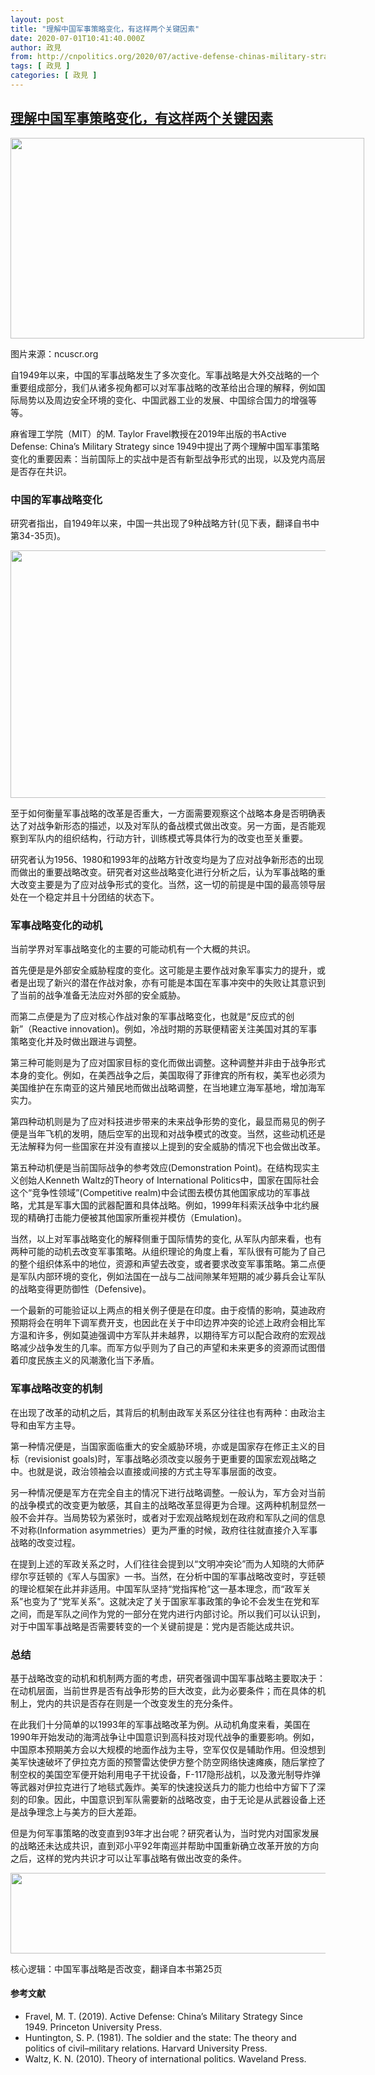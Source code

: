 ```yaml
---
layout: post
title: "理解中国军事策略变化，有这样两个关键因素"
date: 2020-07-01T10:41:40.000Z
author: 政見
from: http://cnpolitics.org/2020/07/active-defense-chinas-military-strategy-since-1949/
tags: [ 政見 ]
categories: [ 政見 ]
---
```

<!--1593600100000-->
[理解中国军事策略变化，有这样两个关键因素](http://cnpolitics.org/2020/07/active-defense-chinas-military-strategy-since-1949/)
------

<div>
<div id="attachment_13241" style="width: 576px" class="wp-caption alignnone"><a href="http://cnpolitics.org/wp-content/uploads/2020/07/20200701-1.png"><img class="size-full wp-image-13241" src="http://cnpolitics.org/wp-content/uploads/2020/07/20200701-1.png" alt="" width="566" height="321" srcset="http://cnpolitics.org/wp-content/uploads/2020/07/20200701-1.png 566w, http://cnpolitics.org/wp-content/uploads/2020/07/20200701-1-300x170.png 300w" sizes="(max-width: 566px) 100vw, 566px" /></a><p class="wp-caption-text">图片来源：ncuscr.org</p></div><p>自1949年以来，中国的军事战略发生了多次变化。军事战略是大外交战略的一个重要组成部分，我们从诸多视角都可以对军事战略的改革给出合理的解释，例如国际局势以及周边安全环境的变化、中国武器工业的发展、中国综合国力的增强等等。</p><p>麻省理工学院（MIT）的M. Taylor Fravel教授在2019年出版的书Active Defense: China&#8217;s Military Strategy since 1949中提出了两个理解中国军事策略变化的重要因素：当前国际上的实战中是否有新型战争形式的出现，以及党内高层是否存在共识。</p><h3>中国的军事战略变化</h3><p>研究者指出，自1949年以来，中国一共出现了9种战略方针(见下表，翻译自书中第34-35页)。</p><p><a href="http://cnpolitics.org/wp-content/uploads/2020/07/20200701-2.png"><img class="alignnone size-full wp-image-13242" src="http://cnpolitics.org/wp-content/uploads/2020/07/20200701-2.png" alt="" width="566" height="396" srcset="http://cnpolitics.org/wp-content/uploads/2020/07/20200701-2.png 566w, http://cnpolitics.org/wp-content/uploads/2020/07/20200701-2-300x210.png 300w" sizes="(max-width: 566px) 100vw, 566px" /></a></p><p>至于如何衡量军事战略的改革是否重大，一方面需要观察这个战略本身是否明确表达了对战争新形态的描述，以及对军队的备战模式做出改变。另一方面，是否能观察到军队内的组织结构，行动方针，训练模式等具体行为的改变也至关重要。</p><p>研究者认为1956、1980和1993年的战略方针改变均是为了应对战争新形态的出现而做出的重要战略改变。研究者对这些战略变化进行分析之后，认为军事战略的重大改变主要是为了应对战争形式的变化。当然，这一切的前提是中国的最高领导层处在一个稳定并且十分团结的状态下。</p><h3>军事战略变化的动机</h3><p>当前学界对军事战略变化的主要的可能动机有一个大概的共识。</p><p>首先便是是外部安全威胁程度的变化。这可能是主要作战对象军事实力的提升，或者是出现了新兴的潜在作战对象，亦有可能是本国在军事冲突中的失败让其意识到了当前的战争准备无法应对外部的安全威胁。</p><p>而第二点便是为了应对核心作战对象的军事战略变化，也就是“反应式的创新”（Reactive innovation)。例如，冷战时期的苏联便精密关注美国对其的军事策略变化并及时做出跟进与调整。</p><p>第三种可能则是为了应对国家目标的变化而做出调整。这种调整并非由于战争形式本身的变化。例如，在美西战争之后，美国取得了菲律宾的所有权，美军也必须为美国维护在东南亚的这片殖民地而做出战略调整，在当地建立海军基地，增加海军实力。</p><p>第四种动机则是为了应对科技进步带来的未来战争形势的变化，最显而易见的例子便是当年飞机的发明，随后空军的出现和对战争模式的改变。当然，这些动机还是无法解释为何一些国家在并没有直接以上提到的安全威胁的情况下也会做出改革。</p><p>第五种动机便是当前国际战争的参考效应(Demonstration Point)。在结构现实主义创始人Kenneth Waltz的Theory of International Politics中，国家在国际社会这个“竞争性领域”(Competitive realm)中会试图去模仿其他国家成功的军事战略，尤其是军事大国的武器配置和具体战略。例如，1999年科索沃战争中北约展现的精确打击能力便被其他国家所重视并模仿（Emulation)。</p><p>当然，以上对军事战略变化的解释侧重于国际情势的变化, 从军队内部来看，也有两种可能的动机去改变军事策略。从组织理论的角度上看，军队很有可能为了自己的整个组织体系中的地位，资源和声望去改变，或者要求改变军事策略。第二点便是军队内部环境的变化，例如法国在一战与二战间隙某年短期的减少募兵会让军队的战略变得更防御性（Defensive)。</p><p>一个最新的可能验证以上两点的相关例子便是在印度。由于疫情的影响，莫迪政府预期将会在明年下调军费开支，也因此在关于中印边界冲突的论述上政府会相比军方温和许多，例如莫迪强调中方军队并未越界，以期待军方可以配合政府的宏观战略减少战争发生的几率。而军方似乎则为了自己的声望和未来更多的资源而试图借着印度民族主义的风潮激化当下矛盾。</p><h3>军事战略改变的机制</h3><p>在出现了改革的动机之后，其背后的机制由政军关系区分往往也有两种：由政治主导和由军方主导。</p><p>第一种情况便是，当国家面临重大的安全威胁环境，亦或是国家存在修正主义的目标（revisionist goals)时，军事战略必须改变以服务于更重要的国家宏观战略之中。也就是说，政治领袖会以直接或间接的方式主导军事层面的改变。</p><p>另一种情况便是军方在完全自主的情况下进行战略调整。一般认为，军方会对当前的战争模式的改变更为敏感，其自主的战略改革显得更为合理。这两种机制显然一般不会并存。当局势较为紧张时，或者对于宏观战略规划在政府和军队之间的信息不对称(Information asymmetries）更为严重的时候，政府往往就直接介入军事战略的改变过程。</p><p>在提到上述的军政关系之时，人们往往会提到以“文明冲突论”而为人知晓的大师萨缪尔亨廷顿的《军人与国家》一书。当然，在分析中国的军事战略改变时，亨廷顿的理论框架在此并非适用。中国军队坚持“党指挥枪”这一基本理念，而“政军关系”也变为了“党军关系”。这就决定了关于国家军事政策的争论不会发生在党和军之间，而是军队之间作为党的一部分在党内进行内部讨论。所以我们可以认识到，对于中国军事战略是否需要转变的一个关键前提是：党内是否能达成共识。</p><h3>总结</h3><p>基于战略改变的动机和机制两方面的考虑，研究者强调中国军事战略主要取决于：在动机层面，当前世界是否有战争形势的巨大改变，此为必要条件；而在具体的机制上，党内的共识是否存在则是一个改变发生的充分条件。</p><p>在此我们十分简单的以1993年的军事战略改革为例。从动机角度来看，美国在1990年开始发动的海湾战争让中国意识到高科技对现代战争的重要影响。例如，中国原本预期美方会以大规模的地面作战为主导，空军仅仅是辅助作用。但没想到美军快速破坏了伊拉克方面的预警雷达使伊方整个防空网络快速瘫痪，随后掌控了制空权的美国空军便开始利用电子干扰设备，F-117隐形战机，以及激光制导炸弹等武器对伊拉克进行了地毯式轰炸。美军的快速投送兵力的能力也给中方留下了深刻的印象。因此，中国意识到军队需要新的战略改变，由于无论是从武器设备上还是战争理念上与美方的巨大差距。</p><p>但是为何军事策略的改变直到93年才出台呢？研究者认为，当时党内对国家发展的战略还未达成共识，直到邓小平92年南巡并帮助中国重新确立改革开放的方向之后，这样的党内共识才可以让军事战略有做出改变的条件。</p><p><a href="http://cnpolitics.org/wp-content/uploads/2020/07/20200701-3.png"><img class="alignnone size-full wp-image-13243" src="http://cnpolitics.org/wp-content/uploads/2020/07/20200701-3.png" alt="" width="566" height="129" srcset="http://cnpolitics.org/wp-content/uploads/2020/07/20200701-3.png 566w, http://cnpolitics.org/wp-content/uploads/2020/07/20200701-3-300x68.png 300w" sizes="(max-width: 566px) 100vw, 566px" /></a></p><p>核心逻辑：中国军事战略是否改变，翻译自本书第25页</p><div class="post-end"><h4>参考文献</h4><ul><li>Fravel, M. T. (2019). Active Defense: China&#8217;s Military Strategy Since 1949. Princeton University Press.</li><li>Huntington, S. P. (1981). The soldier and the state: The theory and politics of civil–military relations. Harvard University Press.</li><li>Waltz, K. N. (2010). Theory of international politics. Waveland Press.</li></ul></div>
</div>
